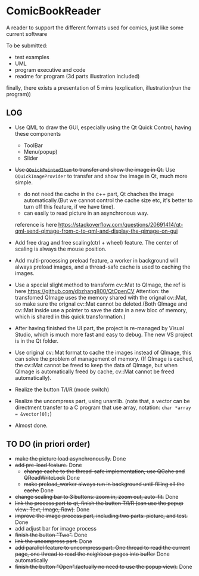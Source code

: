 # ComicBookReader
A reader to support the different formats used for comics, just like some current software

To be submitted:

 - test examples
 - UML
 - program executive and code
 - readme for program (3d parts illustration included)

finally, there exists a presentation of 5 mins (explication, illustration(run the program))



## LOG

- Use QML to draw the GUI, especially using the Qt Quick Control, having these components

  - ToolBar
  - Menu(popup)
  - Slider

- ~~Use `QQuickPaintedItem` to transfer and show the image in Qt.~~
  Use `QQuickImageProvider` to transfer and show the image in Qt, much more simple.
  - do not need the cache in the c++ part, Qt chaches the image automatically.(But we cannot control the cache size etc, it's better to turn off this feature, if we have time).
  - can easily to read picture in an asynchronous way.

   reference is here https://stackoverflow.com/questions/20691414/qt-qml-send-qimage-from-c-to-qml-and-display-the-qimage-on-gui

- Add free drag and free scaling(ctrl + wheel) feature. The center of scaling is always the mouse position.
- Add multi-processing preload feature, a worker in background will always preload images, and a thread-safe cache is used to caching the images.

- Use a special slight method to transform cv::Mat to QImage, the ref is here
  https://github.com/dbzhang800/QtOpenCV
  Attention: the transfomed QImage uses the memory shared with the orignal cv::Mat, so make sure the orignal cv::Mat cannot be deleted.(Both QImage and cv::Mat inside use a pointer to save the data in a new bloc of memory, which is shared in this quick transformation.)
- After having finished the UI part, the project is re-managed by Visual Studio, which is much more fast and easy to debug. The new VS project is in the Qt folder.
- Use original cv::Mat format to cache the images instead of QImage, this can solve the problem of management of memory. (If QImage is cached, the cv::Mat cannot be freed to keep the data of QImage, but when QImage is automatically freed by cache, cv::Mat cannot be freed automatically).
- Realize the button T/I/R (mode switch)
- Realize the uncompress part, using unarrlib. (note that, a vector can be directment transfer to a C program that use array, notation: `char *array = &vector[0];`)
- Almost done.


## TO DO (in priori order)
- ~~make the picture load asynchronouslly.~~ Done
- ~~add pre-load feature.~~ Done
  - ~~change cache to the thread-safe implementation, use QCahe and QReadWriteLock~~ Done
  - ~~make preload_worker always run in background until filling all the cache~~ Done
- ~~change scaling bar to 3 buttons: zoom in, zoom out, auto-fit.~~ Done
- ~~link the process part to qt, finish the button T/I/R (can use the popup view: Text, Image, Raw).~~ Done
- ~~improve the image process part, including two parts: picture, and test.~~ Done
- add adjust bar for image process
- ~~finish the button "Two".~~ Done
- ~~link the uncompress part.~~ Done
- ~~add parallel feature to uncompress part. One thread to read the current page, one thread to read the neighbour pages into buffer~~ Done automatically
- ~~finish the button "Open".(actually no need to use the popup view).~~ Done
